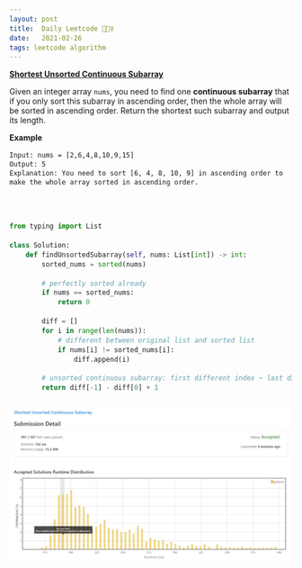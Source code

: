 ```yaml
---
layout: post
title:  Daily Leetcode 🙋🏻‍♀️
date:   2021-02-26
tags: leetcode algorithm 
---
```


<b><a href='https://leetcode.com/explore/challenge/card/february-leetcoding-challenge-2021/587/week-4-february-22nd-february-28th/3652/' target='_blank'> Shortest Unsorted Continuous Subarray </a></b>

Given an integer array ```nums```, you need to find one <b>continuous subarray</b> that if you only sort this subarray in ascending order, then the whole array will be sorted in ascending order.
Return the shortest such subarray and output its length.
<br>

<b>Example</b>
```
Input: nums = [2,6,4,8,10,9,15]
Output: 5
Explanation: You need to sort [6, 4, 8, 10, 9] in ascending order to make the whole array sorted in ascending order.
```

<br>
<br>

```python
from typing import List

class Solution: 
    def findUnsortedSubarray(self, nums: List[int]) -> int:
        sorted_nums = sorted(nums)
        
        # perfectly sorted already 
        if nums == sorted_nums:
            return 0
        
        diff = []
        for i in range(len(nums)): 
            # different between original list and sorted list 
            if nums[i] != sorted_nums[i]: 
                diff.append(i)
                
        # unsorted continuous subarray: first different index ~ last different index 
        return diff[-1] - diff[0] + 1
```


<br>
<img src="https://github.com/yeounyi/yeounyi.github.io/blob/main/assets/img/0226.JPG?raw=true">
<br>
